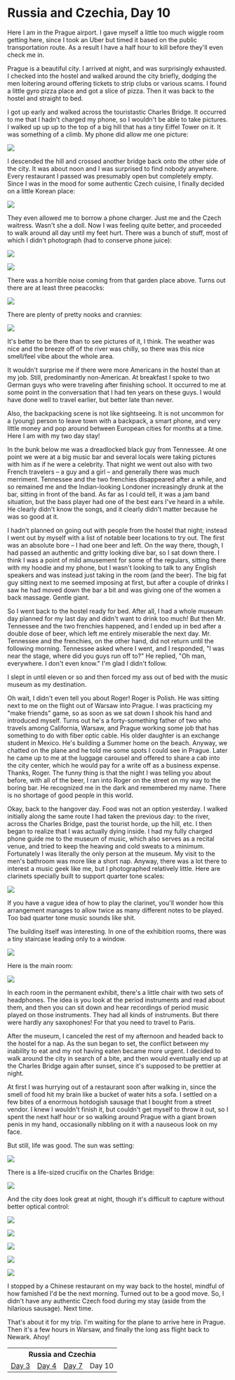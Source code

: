 Russia and Czechia, Day 10
==========================
Here I am in the Prague airport. I gave myself a little too much wiggle room
getting here, since I took an Uber but timed it based on the public
transportation route. As a result I have a half hour to kill before they'll
even check me in.

Prague is a beautiful city. I arrived at night, and was surprisingly
exhausted. I checked into the hostel and walked around the city briefly,
dodging the men loitering around offering tickets to strip clubs or various
scams. I found a little gyro pizza place and got a slice of pizza. Then it
was back to the hostel and straight to bed.

I got up early and walked across the touristastic Charles Bridge. It
occurred to me that I hadn't charged my phone, so I wouldn't be able to take
pictures. I walked up up up to the top of a big hill that has a tiny Eiffel
Tower on it. It was something of a climb. My phone did allow me one picture:

![](../site/russia10-8_small.jpg)

I descended the hill and crossed another bridge back onto the other side of
the city. It was about noon and I was surprised to find nobody anywhere.
Every restaurant I passed was presumably open but completely empty. Since I
was in the mood for some authentic Czech cuisine, I finally decided on a
little Korean place:

![](../site/russia10-6_small.jpg)

They even allowed me to borrow a phone charger. Just me and the Czech
waitress. Wasn't she a doll. Now I was feeling quite better, and proceeded
to walk around all day until my feet hurt. There was a bunch of stuff, most
of which I didn't photograph (had to conserve phone juice):

![](../site/russia10-13_small.jpg)

![](../site/russia10-10_small.jpg)

There was a horrible noise coming from that garden place above. Turns out
there are at least three peacocks:

![](../site/russia10-2_small.jpg)

There are plenty of pretty nooks and crannies:

![](../site/russia10-11_small.jpg)

It's better to be there than to see pictures of it, I think. The weather was
nice and the breeze off of the river was chilly, so there was this nice
smell/feel vibe about the whole area.

It wouldn't surprise me if there were more Americans in the hostel than at
my job. Still, predominantly non-American. At breakfast I spoke to two
German guys who were traveling after finishing school. It occurred to me at
some point in the conversation that I had ten years on these guys. I would
have done well to travel earlier, but better late than never.

Also, the backpacking scene is not like sightseeing. It is not uncommon for
a (young) person to leave town with a backpack, a smart phone, and very
little money and pop around between European cities for months at a time.
Here I am with my two day stay!

In the bunk below me was a dreadlocked black guy from Tennessee. At one
point we were at a big music bar and several locals were taking pictures
with him as if he were a celebrity. That night we went out also with two
French travelers – a guy and a girl – and generally there was much
merriment. Tennessee and the two frenchies disappeared after a while, and so
remained me and the Indian-looking Londoner increasingly drunk at the bar,
sitting in front of the band. As far as I could tell, it was a jam band
situation, but the bass player had one of the best ears I've heard in a
while. He clearly didn't know the songs, and it clearly didn't matter
because he was so good at it.

I hadn't planned on going out with people from the hostel that night;
instead I went out by myself with a list of notable beer locations to try
out. The first was an absolute bore – I had one beer and left. On the way
there, though, I had passed an authentic and gritty looking dive bar, so I
sat down there. I think I was a point of mild amusement for some of the
regulars, sitting there with my hoodie and my phone, but I wasn't looking to
talk to any English speakers and was instead just taking in the room (and
the beer). The big fat guy sitting next to me seemed imposing at first, but
after a couple of drinks I saw he had moved down the bar a bit and was
giving one of the women a back massage. Gentle giant.

So I went back to the hostel ready for bed. After all, I had a whole museum
day planned for my last day and didn't want to drink too much! But then Mr.
Tennessee and the two frenchies happened, and I ended up in bed after a
double dose of beer, which left me entirely miserable the next day. Mr.
Tennessee and the frenchies, on the other hand, did not return until the
following morning. Tennessee asked where I went, and I responded, "I was
near the stage, where did you guys run off to?" He replied, "Oh man,
everywhere. I don't even know." I'm glad I didn't follow.

I slept in until eleven or so and then forced my ass out of bed with the
music museum as my destination.

Oh wait, I didn't even tell you about Roger! Roger is Polish. He was sitting
next to me on the flight out of Warsaw into Prague. I was practicing my
"make friends" game, so as soon as we sat down I shook his hand and
introduced myself. Turns out he's a forty-something father of two who
travels among California, Warsaw, and Prague working some job that has
something to do with fiber optic cable. His older daughter is an exchange
student in Mexico. He's building a Summer home on the beach. Anyway, we
chatted on the plane and he told me some spots I could see in Prague. Later
he came up to me at the luggage carousel and offered to share a cab into the
city center, which he would pay for a write off as a business expense.
Thanks, Roger. The funny thing is that the night I was telling you about
before, with all of the beer, I ran into Roger on the street on my way to
the boring bar. He recognized me in the dark and remembered my name. There
is no shortage of good people in this world.

Okay, back to the hangover day. Food was not an option yesterday. I walked
initially along the same route I had taken the previous day: to the river,
across the Charles Bridge, past the tourist horde, up the hill, etc. I then
began to realize that I was actually dying inside. I had my fully charged
phone guide me to the museum of music, which also serves as a recital venue,
and tried to keep the heaving and cold sweats to a minimum. Fortunately I
was literally the only person at the museum. My visit to the men's bathroom
was more like a short nap. Anyway, there was a lot there to interest a music
geek like me, but I photographed relatively little. Here are clarinets
specially built to support quarter tone scales:

![](../site/russia10-14_small.jpg)

If you have a vague idea of how to play the clarinet, you'll wonder how this
arrangement manages to allow twice as many different notes to be played. Too
bad quarter tone music sounds like shit.

The building itself was interesting. In one of the exhibition rooms, there
was a tiny staircase leading only to a window.

![](../site/russia10-5_small.jpg)

Here is the main room:

![](../site/russia10-3_small.jpg)

In each room in the permanent exhibit, there's a little chair with two sets
of headphones. The idea is you look at the period instruments and read about
them, and then you can sit down and hear recordings of period music played
on those instruments. They had all kinds of instruments. But there were
hardly any saxophones! For that you need to travel to Paris.

After the museum, I canceled the rest of my afternoon and headed back to the
hostel for a nap. As the sun began to set, the conflict between my inability
to eat and my not having eaten became more urgent. I decided to walk around
the city in search of a bite, and then would eventually end up at the
Charles Bridge again after sunset, since it's supposed to be prettier at
night.

At first I was hurrying out of a restaurant soon after walking in, since the
smell of food hit my brain like a bucket of water hits a sofa. I settled on
a few bites of a enormous hotdogish sausage that I bought from a street
vendor. I knew I wouldn't finish it, but couldn't get myself to throw it
out, so I spent the next half hour or so walking around Prague with a giant
brown penis in my hand, occasionally nibbling on it with a nauseous look on
my face.

But still, life was good. The sun was setting:

![](../site/russia10-9_small.jpg)

There is a life-sized crucifix on the Charles Bridge:

![](../site/russia10-4_small.jpg)

And the city does look great at night, though it's difficult to capture
without better optical control:

![](../site/russia10-15_small.jpg)

![](../site/russia10-12_small.jpg)

![](../site/russia10-1_small.jpg)

![](../site/russia10-16_small.jpg)

![](../site/russia10-7_small.jpg)

I stopped by a Chinese restaurant on my way back to the hostel, mindful of
how famished I'd be the next morning. Turned out to be a good move. So, I
didn't have any authentic Czech food during my stay (aside from the
hilarious sausage). Next time.

That's about it for my trip. I'm waiting for the plane to arrive here in
Prague. Then it's a few hours in Warsaw, and finally the long ass flight
back to Newark. Ahoy!

<table class="series">
  <tr><th colspan="4">Russia and Czechia</th></tr>
  <tr>
    <td><a href="../site/russia1.html">Day 3</a></td>
    <td><a href="../site/russia2.html">Day 4</a></td>
    <td><a href="../site/russia7.html">Day 7</a></td>
    <td>Day 10</td>
  </tr>
</table>
